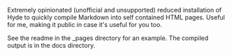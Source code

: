 Extremely opinionated (unofficial and unsupported) reduced installation of Hyde to quickly compile Markdown into self contained HTML pages. Useful for me, making it public in case it's useful for you too.

See the readme in the _pages directory for an example. The compiled output is in the docs directory.